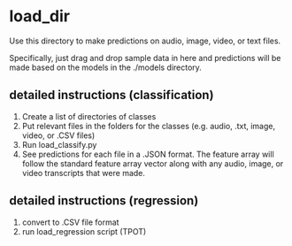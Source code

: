 # load_dir

Use this directory to make predictions on audio, image, video, or text files.

Specifically, just drag and drop sample data in here and predictions will be made based on the models in the ./models directory.

## detailed instructions (classification) 

1. Create a list of directories of classes
2. Put relevant files in the folders for the classes (e.g. audio, .txt, image, video, or .CSV files)
3. Run load_classify.py 
4. See predictions for each file in a .JSON format. The feature array will follow the standard feature array vector along with any audio, image, or video transcripts that were made. 

## detailed instructions (regression)  

1. convert to .CSV file format 
2. run load_regression script (TPOT)
